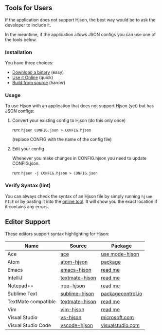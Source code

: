 
## <div class="hicon"></div> Tools for Users

If the application does not support Hjson, the best way would be to ask the developer to include it.

In the meantime, if the application allows JSON configs you can use one of the tools below.

### Installation

You have three choices:

- [Download a binary](users-bin.html) (easy)
- [Use it Online](try.html) (quick)
- [Build from source](users-src.html) (hard*er*)

### Usage

To use Hjson with an application that does not support Hjson (yet) but has JSON configs:

1. Convert your existing config to Hjson (do this only once)

   run: `hjson CONFIG.json > CONFIG.hjson`

   (replace CONFIG with the name of the config file)

2. Edit your config

   Whenever you make changes in CONFIG.hjson you need to update CONFIG.json.

   run: `hjson -j CONFIG.hjson > CONFIG.json`


### Verify Syntax (lint)

You can always check the syntax of an Hjson file by simply running `hjson FILE` or by pasting it into the [online tool](try.html). It will show you the exact location if it contains any errors.

## <a id="ed"></a> Editor Support

These editors support syntax highlighting for Hjson:

Name                | Source                                                    | Package
------------------- | --------------------------------------------------------- | -------
Ace                 | [ace](https://github.com/ajaxorg/ace)                     | [use mode-hjson](https://github.com/ajaxorg/ace-builds)
Atom                | [atom-hjson](https://github.com/hjson/atom-hjson)         | [package](https://atom.io/packages/language-hjson)
Emacs               | [emacs-hjson](https://github.com/hjson/hjson-emacs)       | [read me](https://github.com/hjson/hjson-emacs)
IntelliJ            | [textmate-hjson](https://github.com/hjson/textmate-hjson) | [read me](https://github.com/hjson/textmate-hjson)
Notepad++           | [npp-hjson](https://github.com/laktak/npp-hjson)          | [read me](https://github.com/laktak/npp-hjson)
Sublime Text        | [sublime-hjson](https://github.com/hjson/sublime-hjson)   | [packagecontrol.io](https://packagecontrol.io/packages/Hjson)
TextMate compatible | [textmate-hjson](https://github.com/hjson/textmate-hjson) | [read me](https://github.com/hjson/textmate-hjson)
Vim                 | [vim-hjson](https://github.com/hjson/vim-hjson)           | [read me](https://github.com/hjson/vim-hjson)
Visual Studio       | [vs-hjson](https://github.com/hjson/vs-hjson)             | [microsoft.com](https://visualstudiogallery.msdn.microsoft.com/7517a276-112b-4772-b6d8-5a1e6b0eb281)
Visual Studio Code  | [vscode-hjson](https://github.com/hjson/vscode-hjson)     | [visualstudio.com](https://marketplace.visualstudio.com/items?itemName=laktak.hjson)

